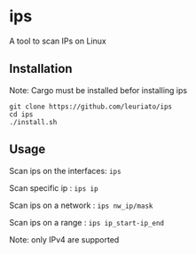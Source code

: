 # ips
A tool to scan IPs on Linux
## Installation
Note: Cargo must be installed befor installing ips
```
git clone https://github.com/leuriato/ips
cd ips
./install.sh
```
## Usage
Scan ips on the interfaces: ```ips```

Scan specific ip : ```ips ip```

Scan ips on a network : ```ips nw_ip/mask```

Scan ips on a range : ```ips ip_start-ip_end```

Note: only IPv4 are supported
